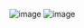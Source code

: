 ![image](https://github.com/user-attachments/assets/135a24db-da4a-4212-994c-79b845407026)
![image](https://github.com/user-attachments/assets/806c89bb-5fc8-4b49-89ab-ec79f3a463f7)
